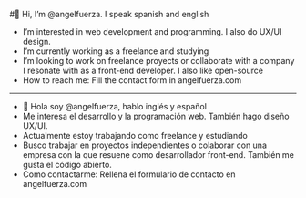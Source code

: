 #👋 Hi, I’m @angelfuerza. I speak spanish and english
-  I’m interested in web development and programming. I also do UX/UI design.
-  I’m currently working as a freelance and studying
-  I’m looking to work on freelance proyects or collaborate with a company I resonate with as a front-end developer. I also like open-source 
- How to reach me: Fill the contact form in angelfuerza.com  

-------------------------------------------------------------------------------------------------------------------------------------------------

- 👋 Hola soy @angelfuerza, hablo inglés y español
- Me interesa el desarrollo y la programación web. También hago diseño UX/UI.
- Actualmente estoy trabajando como freelance y estudiando
- Busco trabajar en proyectos independientes o colaborar con una empresa con la que resuene como desarrollador front-end. También me gusta el código abierto.
- Como contactarme: Rellena el formulario de contacto en angelfuerza.com
